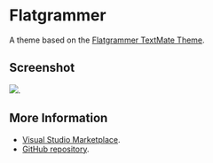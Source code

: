 # Flatgrammer

A theme based on the [Flatgrammer TextMate Theme](http://colorsublime.com/theme/Flatgrammer).


## Screenshot
![](https://raw.githubusercontent.com/gerane/VSCodeThemes/master/gerane.Theme-Flatgrammer/screenshot.png).


## More Information
* [Visual Studio Marketplace](https://marketplace.visualstudio.com/items/gerane.Theme-Flatgrammer).
* [GitHub repository](https://github.com/gerane/VSCodeThemes).
